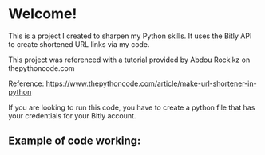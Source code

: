 # Welcome!

This is a project I created to sharpen my Python skills. It uses the Bitly API to create shortened URL links via my code. 

This project was referenced with a tutorial provided by Abdou Rockikz on thepythoncode.com

Reference: https://www.thepythoncode.com/article/make-url-shortener-in-python

If you are looking to run this code, you have to create a python file that has your credentials for your Bitly account. 

## Example of code working: 
